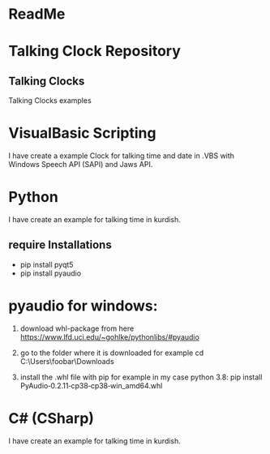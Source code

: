 # ReadMe
# Talking Clock Repository
## Talking Clocks
Talking Clocks examples

# VisualBasic Scripting
I have create a example Clock for talking time and date in .VBS with Windows Speech API (SAPI) and Jaws API.

# Python
I have create an example for talking time in kurdish.

## require Installations
- pip install pyqt5
- pip install pyaudio

# pyaudio for windows:
1. download whl-package from here
https://www.lfd.uci.edu/~gohlke/pythonlibs/#pyaudio

2. go to the folder where it is downloaded for example cd C:\Users\foobar\Downloads

3. install the .whl file with pip for example in my case python 3.8:
pip install PyAudio‑0.2.11‑cp38‑cp38‑win_amd64.whl

# C# (CSharp)
I have create an example for talking time in kurdish.